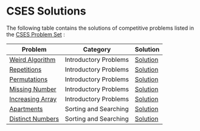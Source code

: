 CSES Solutions
==================

The following table contains the solutions of competitive problems listed in the [CSES Problem Set](https://cses.fi/problemset/)
:

| Problem | Category | Solution |
| --- | --- | --- |
| [Weird Algorithm](https://cses.fi/problemset/task/1068) | Introductory Problems | [Solution](solutions/Weird_Algorithm) |
| [Repetitions](https://cses.fi/problemset/task/1069) | Introductory Problems | [Solution](solutions/Repetitions) |
| [Permutations](https://cses.fi/problemset/task/1070) | Introductory Problems | [Solution](solutions/Permutations) |
| [Missing Number](https://cses.fi/problemset/task/1083) | Introductory Problems | [Solution](solutions/Missing_Number) |
| [Increasing Array](https://cses.fi/problemset/task/1094) | Introductory Problems | [Solution](solutions/Increasing_Array) |
| [Apartments](https://cses.fi/problemset/task/1084) | Sorting and Searching | [Solution](solutions/Apartments) |
| [Distinct Numbers](https://cses.fi/problemset/task/1621) | Sorting and Searching | [Solution](solutions/Distinct_Numbers) |
